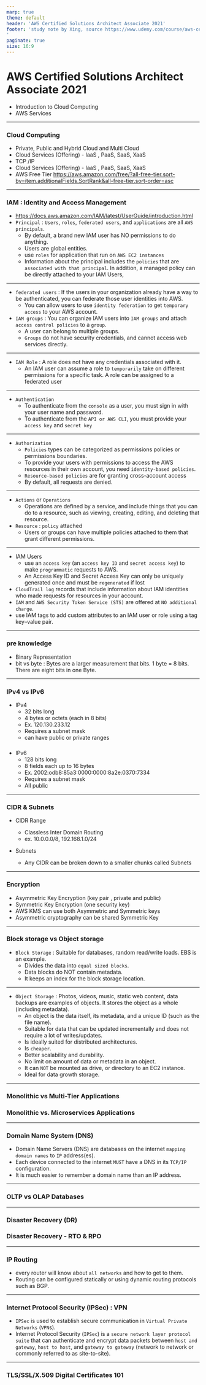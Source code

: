 ```yaml
---
marp: true
theme: default
header: 'AWS Certified Solutions Architect Associate 2021'
footer: 'study note by Xing, source https://www.udemy.com/course/aws-certified-solutions-architect-associate-/
'
paginate: true
size: 16:9
---
```


# AWS Certified Solutions Architect Associate 2021

- Introduction to Cloud Computing
- AWS Services

---

### Cloud Computing

- Private, Public and Hybrid Cloud and Multi Cloud
- Cloud Services (Offering) - IaaS , PaaS, SaaS, XaaS
- TCP /IP
- Cloud Services (Offering) - IaaS , PaaS, SaaS, XaaS
- AWS Free Tier https://aws.amazon.com/free/?all-free-tier.sort-by=item.additionalFields.SortRank&all-free-tier.sort-order=asc

---

### IAM : Identity and Access Management

- https://docs.aws.amazon.com/IAM/latest/UserGuide/introduction.html
- `Principal` : `Users`, `roles`, `federated users`, and `applications` are all `AWS principals`.
  - By default, a brand new IAM user has NO permissions to do anything.
  - Users are global entities.
  - use `roles` for application that run on `AWS EC2 instances`
  - Information about the principal includes the `policies` that are `associated with that principal`. In addition, a managed policy can be directly attached to your IAM Users,

---

- `federated users` : If the users in your organization already have a way to be authenticated, you can federate those user identities into AWS.
  - You can allow users to use `identity federation` to get `temporary access` to your AWS account.
- `IAM groups` : You can organize IAM users into `IAM groups` and attach `access control policies` to a `group`.
  - A user can belong to multiple groups.
  - `Groups` do not have security credentials, and cannot access web services directly.

---

- `IAM Role` : A role does not have any credentials associated with it.
  - An IAM user can assume a role to `temporarily` take on different permissions for a specific task. A role can be assigned to a federated user

---

- `Authentication`
  - To authenticate from the `console` as a user, you must sign in with your user name and password.
  - To authenticate from the `API or AWS CLI`, you must provide your `access key` and `secret key`

---

- `Authorization`
  - `Policies` types can be categorized as permissions policies or permissions boundaries.
  - To provide your users with permissions to access the AWS resources in their own account, you need `identity-based policies`.
  - `Resource-based policies` are for granting cross-account access
  - By default, all requests are denied.

---

- `Actions` or `Operations`
  - Operations are defined by a service, and include things that you can do to a resource, such as viewing, creating, editing, and deleting that resource.
- `Resource` : `policy` attached
  - Users or groups can have multiple policies attached to them that grant different permissions.

---

- IAM Users
  - use an `access key` (an `access key ID` and `secret access key`) to make `programmatic` requests to AWS.
  - An Access Key ID and Secret Access Key can only be uniquely generated once and must be `regenerated` if lost
- `CloudTrail log` records that include information about IAM identities who made requests for resources in your account.
- `IAM` and `AWS Security Token Service (STS)` are offered at `NO additional charge`.
- use IAM tags to add custom attributes to an IAM user or role using a tag key–value pair.

---

### pre knowledge

- Binary Representation
- bit vs byte : Bytes are a larger measurement that bits. 1 byte = 8 bits. There are eight bits in one Byte.

---

### IPv4 vs IPv6

- IPv4
  - 32 bits long
  - 4 bytes or octets (each in 8 bits)
  - Ex. 120.130.233.12
  - Requires a subnet mask
  - can have public or private ranges

###

- IPv6
  - 128 bits long
  - 8 fields each up to 16 bytes
  - Ex. 2002:odb8:85a3:0000:0000:8a2e:0370:7334
  - Requires a subnet mask
  - All public

---

### CIDR & Subnets

- CIDR Range

  - Classless Inter Domain Routing
  - ex. 10.0.0.0/8, 192.168.1.0/24

- Subnets
  - Any CIDR can be broken down to a smaller chunks called Subnets

---

### Encryption

- Asymmetric Key Encryption (key pair , private and public)
- Symmetric Key Encryption (one security key)
- AWS KMS can use both Asymmetric and Symmetric keys
- Asymmetric cryptography can be shared Symmetric Key

---

### Block storage vs Object storage

- `Block Storage` : Suitable for databases, random read/write loads. EBS is an example.
  - Divides the data into `equal sized blocks`.
  - Data blocks do NOT contain metadata.
  - It keeps an index for the block storage location.

---

- `Object Storage` : Photos, videos, music, static web content, data backups are examples of objects. It stores the object as a whole (including metadata).
  - An object is the data itself, its metadata, and a unique ID (such as the file name).
  - Suitable for data that can be updated incrementally and does not require a lot of writes/updates.
  - Is ideally suited for distributed architectures.
  - Is `cheaper`.
  - Better scalability and durability.
  - No limit on amount of data or metadata in an object.
  - It can `NOT` be mounted as drive, or directory to an EC2 instance.
  - Ideal for data growth storage.

---

### Monolithic vs Multi-Tier Applications

### Monolithic vs. Microservices Applications

---

### Domain Name System (DNS)

- Domain Name Servers (DNS) are databases on the internet `mapping domain names`
  to `IP` address(es).
- Each device connected to the internet `MUST` have a DNS in its `TCP/IP` configuration.
- It is much easier to remember a domain name than an IP address.

---

### OLTP vs OLAP Databases

---

### Disaster Recovery (DR)

### Disaster Recovery - RTO & RPO

---

### IP Routing

- every router will know about `all networks` and how to get to them.
- Routing can be configured statically or using dynamic routing protocols such as BGP.

---

### Internet Protocol Security (IPSec) : VPN

- `IPSec` is used to establish secure communication in `Virtual Private Networks` (`VPN`s).
- Internet Protocol Security (`IPSec`) is a `secure network layer protocol suite` that can authenticate and encrypt data packets between `host and gateway`, `host to host`, and `gateway to gateway` (network to network or commonly referred to as site-to-site).

---

### TLS/SSL/X.509 Digital Certificates 101
